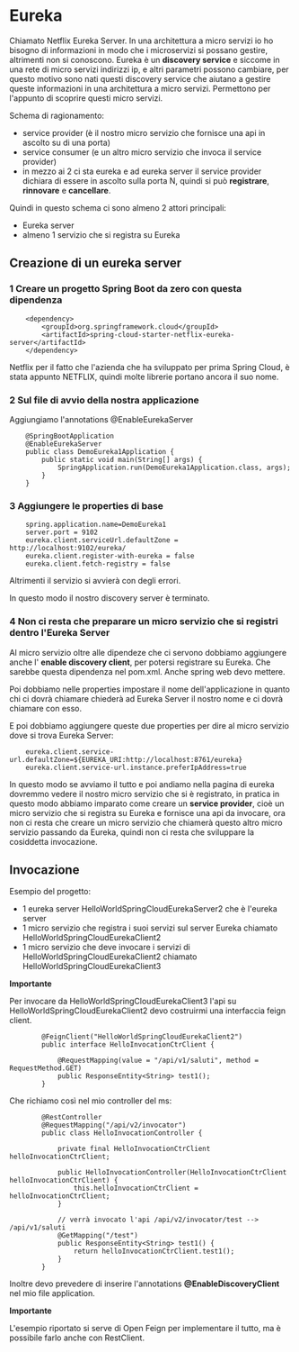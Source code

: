 # Eureka

Chiamato Netflix Eureka Server. In una architettura a micro servizi io ho bisogno di informazioni in modo che i microservizi si possano gestire, altrimenti non si conoscono. Eureka è un **discovery service** e siccome in una rete di micro servizi indirizzi ip, e altri parametri possono cambiare, per questo motivo sono nati questi discovery service che aiutano a gestire queste informazioni in una architettura a micro servizi. Permettono per l'appunto di scoprire questi micro servizi.

Schema di ragionamento:

- service provider (è il nostro micro servizio che fornisce una api in ascolto su di una porta)
- service consumer (e un altro micro servizio che invoca il service provider)
- in mezzo ai 2 ci sta eureka e ad eureka server il service provider dichiara di essere in ascolto sulla porta N, quindi si può **registrare**, **rinnovare** e **cancellare**.

Quindi in questo schema ci sono almeno 2 attori principali:
- Eureka server
- almeno 1 servizio che si registra su Eureka

## Creazione di un eureka server

### 1 Creare un progetto Spring Boot da zero con questa dipendenza

        <dependency>
			<groupId>org.springframework.cloud</groupId>
			<artifactId>spring-cloud-starter-netflix-eureka-server</artifactId>
		</dependency>

Netflix per il fatto che l'azienda che ha sviluppato per prima Spring Cloud, è stata appunto NETFLIX, quindi molte librerie portano ancora il suo nome.

### 2 Sul file di avvio della nostra applicazione

Aggiungiamo l'annotations @EnableEurekaServer

        @SpringBootApplication
        @EnableEurekaServer
        public class DemoEureka1Application {
            public static void main(String[] args) {
		        SpringApplication.run(DemoEureka1Application.class, args);
	        }
        }

### 3 Aggiungere le properties di base

        spring.application.name=DemoEureka1
        server.port = 9102
        eureka.client.serviceUrl.defaultZone = http://localhost:9102/eureka/
        eureka.client.register-with-eureka = false
        eureka.client.fetch-registry = false

Altrimenti il servizio si avvierà con degli errori.

In questo modo il nostro discovery server è terminato.

### 4 Non ci resta che preparare un micro servizio che si registri dentro l'Eureka Server

Al micro servizio oltre alle dipendeze che ci servono dobbiamo aggiungere anche l' **enable discovery client**, per potersi registrare su Eureka. Che sarebbe questa dipendenza nel pom.xml. Anche spring web devo mettere.

Poi dobbiamo nelle properties impostare il nome dell'applicazione in quanto chi ci dovrà chiamare chiederà ad Eureka Server il nostro nome e ci dovrà chiamare con esso.

E poi dobbiamo aggiungere queste due properties per dire al micro servizio dove si trova Eureka Server:

        eureka.client.service-url.defaultZone=${EUREKA_URI:http://localhost:8761/eureka}
        eureka.client.service-url.instance.preferIpAddress=true

In questo modo se avviamo il tutto e poi andiamo nella pagina di eureka dovremmo vedere il nostro micro servizio che si è registrato, in pratica in questo modo abbiamo imparato come creare un **service provider**, cioè un micro servizio che si registra su Eureka e fornisce una api da invocare, ora non ci resta che creare un micro servizio che chiamerà questo altro micro servizio passando da Eureka, quindi non ci resta che sviluppare la cosiddetta invocazione.

## Invocazione

Esempio del progetto:
- 1 eureka server HelloWorldSpringCloudEurekaServer2 che è l'eureka server
- 1 micro servizio che registra i suoi servizi sul server Eureka chiamato HelloWorldSpringCloudEurekaClient2
- 1 micro servizio che deve invocare i servizi di HelloWorldSpringCloudEurekaClient2 chiamato HelloWorldSpringCloudEurekaClient3

**Importante**

Per invocare da HelloWorldSpringCloudEurekaClient3 l'api su HelloWorldSpringCloudEurekaClient2 devo costruirmi una interfaccia feign client.

            @FeignClient("HelloWorldSpringCloudEurekaClient2")
            public interface HelloInvocationCtrClient {
	            
                @RequestMapping(value = "/api/v1/saluti", method = RequestMethod.GET)
	            public ResponseEntity<String> test1();
            }

Che richiamo così nel mio controller del ms:

            @RestController
            @RequestMapping("/api/v2/invocator")
            public class HelloInvocationController {
	
	            private final HelloInvocationCtrClient helloInvocationCtrClient;
	
	            public HelloInvocationController(HelloInvocationCtrClient helloInvocationCtrClient) {
		            this.helloInvocationCtrClient = helloInvocationCtrClient;
	            }
	
	            // verrà invocato l'api /api/v2/invocator/test --> /api/v1/saluti
	            @GetMapping("/test")
	            public ResponseEntity<String> test1() {
		            return helloInvocationCtrClient.test1();
	            }
            }

Inoltre devo prevedere di inserire l'annotations **@EnableDiscoveryClient** nel mio file application.

**Importante**

L'esempio riportato si serve di Open Feign per implementare il tutto, ma è possibile farlo anche con RestClient.